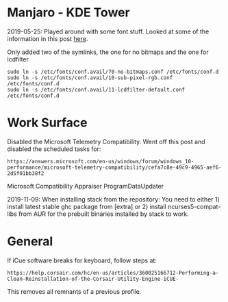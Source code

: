 # Manjaro - KDE Tower

2019-05-25: Played around with some font stuff. Looked at some of the
information in this post
[here](https://www.reddit.com/r/archlinux/comments/5r5ep8/make_your_arch_fonts_beautiful_easily/).

Only added two of the symlinks, the one for no bitmaps and the one for
lcdfilter

```
sudo ln -s /etc/fonts/conf.avail/70-no-bitmaps.conf /etc/fonts/conf.d
sudo ln -s /etc/fonts/conf.avail/10-sub-pixel-rgb.conf /etc/fonts/conf.d
sudo ln -s /etc/fonts/conf.avail/11-lcdfilter-default.conf /etc/fonts/conf.d
```

# Work Surface

Disabled the Microsoft Telemetry Compatibility. Went off this post and
disabled the scheduled tasks for:

`https://answers.microsoft.com/en-us/windows/forum/windows_10-performance/microsoft-telemetry-compatibility/cefa7c8e-49c9-4965-aef6-2d5f01bb38f2`

Microsoft Compatibility Appraiser
ProgramDataUpdater

2019-11-09:
When installing stack from the repository:
You need to either 1) install latest stable ghc package from [extra] or 2) install ncurses5-compat-libs from AUR for the prebuilt binaries installed by stack to work.

# General

If iCue software breaks for keyboard, follow steps at:
```
https://help.corsair.com/hc/en-us/articles/360025166712-Performing-a-Clean-Reinstallation-of-the-Corsair-Utility-Engine-iCUE-
```
This removes all remnants of a previous profile.


